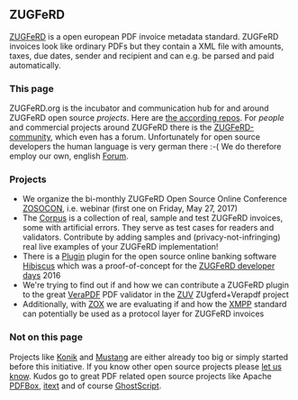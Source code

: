 ## ZUGFeRD

[ZUGFeRD](http://www.ferd-net.de/front_content.php?idcat=255&lang=4) is a open european PDF invoice metadata standard. ZUGFeRD invoices look like ordinary PDFs but they contain a XML file with amounts, taxes, due dates, sender and recipient and can e.g. be parsed and paid automatically.

### This page

ZUGFeRD.org is the incubator and communication hub for and around ZUGFeRD open source *projects*.
Here are [the according repos](https://github.com/ZUGFeRD).
For *people* and commercial projects around ZUGFeRD there is the [ZUGFeRD-community](http://www.zugferd-community.net), which even has a forum. Unfortunately for open source developers the human language is very german there :-(
We do therefore employ our own, english [Forum](https://groups.google.com/forum/#!forum/zugferd). 

### Projects

* We organize the bi-monthly ZUGFeRD Open Source Online Conference [ZOSOCON](https://github.com/ZUGFeRD/ZOSOCON), i.e. webinar (first one on Friday, May 27, 2017)
* The [Corpus](https://github.com/ZUGFeRD/corpus) is a collection of real, sample and test ZUGFeRD invoices, some with artificial errors. They serve as test cases for readers and validators. Contribute by adding samples and (privacy-not-infringing) real live examples of your ZUGFeRD implementation!
* There is a [Plugin](https://github.com/ZUGFeRD/hibiscus) plugin for the open source online banking software [Hibiscus](https://www.willuhn.de/products/hibiscus/) which was a proof-of-concept for the [ZUGFeRD developer days](http://www.zugferd-entwicklertage.de) 2016 
* We're trying to find out if and how we can contribute a ZUGFeRD plugin to the great [VeraPDF](www.verapdf.org) PDF validator in the [ZUV](https://github.com/ZUGFeRD/ZUV) ZUgferd+Verapdf project
* Additionally, with [ZOX](https://github.com/ZUGFeRD/ZOX) we are evaluating if and how the [XMPP](https://en.wikipedia.org/wiki/XMPP) standard can potentially be used as a protocol layer for ZUGFeRD invoices

### Not on this page

Projects like [Konik](http://konik.io) and [Mustang](http://www.mustangproject.org/) are either already too big or simply started before this initiative. If you know other open source projects please [let us know](https://groups.google.com/forum/#!forum/zugferd). Kudos go to great PDF related open source projects like Apache [PDFBox](https://pdfbox.apache.org/), [itext](https://github.com/itext) and of course [GhostScript](https://www.ghostscript.com/).
